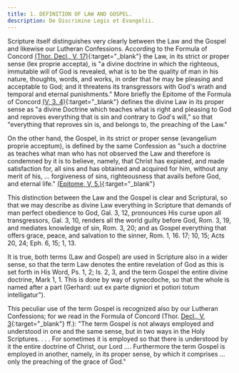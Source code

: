 ```yaml
---
title: 1. DEFINITION OF LAW AND GOSPEL.
description: De Discrimine Legis et Evangelii.
---
```


Scripture itself distinguishes very clearly between the Law and the Gospel and likewise our Lutheran Confessions. According to the Formula of Concord [(Thor. Decl., V, 17)](https://boc.confident.faith/sd-v-0017){:target="_blank"} the Law, in its strict or proper sense (lex proprie accepta), is "a divine doctrine in which the righteous, immutable will of God is revealed, what is to be the quality of man in his nature, thoughts, words, and works, in order that he may be pleasing and acceptable to God; and it threatens its transgressors with God's wrath and temporal and eternal punishments." More briefly the Epitome of the Formula of Concord [(V, 3. 4)](https://boc.confident.faith/ep-v-0003){:target="_blank"} defines the divine Law in its proper sense as "a divine Doctrine which teaches what is right and pleasing to God and reproves everything that is sin and contrary to God's will," so that "everything that reproves sin is, and belongs to, the preaching of the Law."

On the other hand, the Gospel, in its strict or proper sense (evangelium proprie acceptum), is defined by the same Confession as "such a doctrine as teaches what man who has not observed the Law and therefore is condemned by it is to believe, namely, that Christ has expiated, and made satisfaction for, all sins and has obtained and acquired for him, without any merit of his, ... forgiveness of sins, righteousness that avails before God, and eternal life." [(Epitome, V, 5.)](https://boc.confident.faith/ep-v-0005){:target="_blank"}

This distinction between the Law and the Gospel is clear and Scriptural, so that we may describe as divine Law everything in Scripture that demands of man perfect obedience to God, Gal. 3, 12, pronounces His curse upon all transgressors, Gal. 3, 10, renders all the world guilty before God, Rom. 3, 19, and mediates knowledge of sin, Rom. 3, 20; and as Gospel everything that offers grace, peace, and salvation to the sinner, Rom. 1, 16. 17; 10, 15; Acts 20, 24; Eph. 6, 15; 1, 13.

It is true, both terms (Law and Gospel) are used in Scripture also in a wider sense, so that the term Law denotes the entire revelation of God as this is set forth in His Word, Ps. 1, 2; Is. 2, 3, and the term Gospel the entire divine doctrine, Mark 1, 1. This is done by way of synecdoche, so that the whole is named after a part (Gerhard: uut ex parte digniori et potiori totum intelligatur").

This peculiar use of the term Gospel is recognized also by our Lutheran Confessions; for we read in the Formula of Concord (Thor. [Decl., V, 3](https://boc.confident.faith/sd-v-0003){:target="_blank"} ff.): "The term Gospel is not always employed and understood in one and the same sense, but in two ways in the Holy Scriptures. . . . For sometimes it is employed so that there is understood by it the entire doctrine of Christ, our Lord .... Furthermore the term Gospel is employed in another, namely, in its proper sense, by which it comprises ... only the preaching of the grace of God."